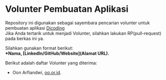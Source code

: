 # Volunter Pembuatan Aplikasi
Repository ini digunakan sebagai sayembara pencarian volunter untuk pembuatan aplikasi [Dicoding](www.dicoding.com)<br>
Jika Anda tertarik untuk menjadi Volunter, silahkan lakukan RP(pull-request) pada berkas ini ya.<br>

Silahkan gunakan format berikut:<br>
**\*Nama, [LinkedIn/GitHub/Website](Alamat URL).**

Berikut adalah daftar Volunter yang diterima:
* Oon Arfiandwi, [oo.or.id](https://oo.or.id).

